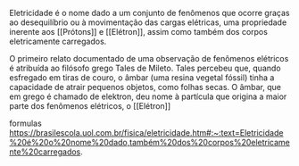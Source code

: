 Eletricidade é o nome dado a um conjunto de fenômenos que ocorre graças ao desequilíbrio ou à movimentação das cargas elétricas, uma propriedade inerente aos [[Prótons]] e [[Elétron]], assim como também dos corpos eletricamente carregados. 

O primeiro relato documentado de uma observação de fenômenos elétricos é atribuída ao filósofo grego Tales de Mileto. Tales percebeu que, quando esfregado em tiras de couro, o âmbar (uma resina vegetal fóssil) tinha a capacidade de atrair pequenos objetos, como folhas secas. O âmbar, que em grego é chamado de elektron, deu nome à partícula que origina a maior parte dos fenômenos elétricos, o [[Elétron]]


formulas
https://brasilescola.uol.com.br/fisica/eletricidade.htm#:~:text=Eletricidade%20é%20o%20nome%20dado,também%20dos%20corpos%20eletricamente%20carregados.